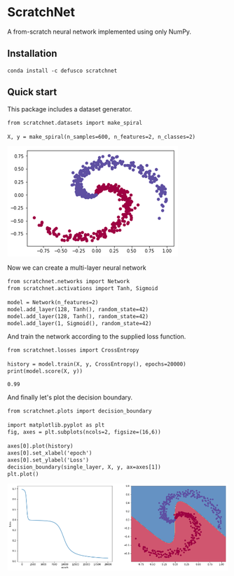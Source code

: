 # ScratchNet

A from-scratch neural network implemented using only NumPy.

## Installation

```
conda install -c defusco scratchnet
```

## Quick start
This package includes a dataset generator.

```{python}
from scratchnet.datasets import make_spiral

X, y = make_spiral(n_samples=600, n_features=2, n_classes=2)
```

![](img/spiral.png)

Now we can create a multi-layer neural network

```{python}
from scratchnet.networks import Network
from scratchnet.activations import Tanh, Sigmoid

model = Network(n_features=2)
model.add_layer(128, Tanh(), random_state=42)
model.add_layer(128, Tanh(), random_state=42)
model.add_layer(1, Sigmoid(), random_state=42)

```

And train the network according to the supplied loss function.

```{python}
from scratchnet.losses import CrossEntropy

history = model.train(X, y, CrossEntropy(), epochs=20000)
print(model.score(X, y))
```

```
0.99
```

And finally let's plot the decision boundary.

```{python}
from scratchnet.plots import decision_boundary

import matplotlib.pyplot as plt
fig, axes = plt.subplots(ncols=2, figsize=(16,6))

axes[0].plot(history)
axes[0].set_xlabel('epoch')
axes[0].set_ylabel('Loss')
decision_boundary(single_layer, X, y, ax=axes[1])
plt.plot()
```

![](img/trained.png)
